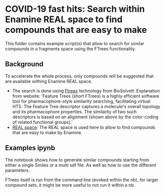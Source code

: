 # COVID-19 fast hits: Search within Enamine REAL space to find compounds that are easy to make
This folder contains example script(s) that allow to search for similar compounds in a fragments space using the FTrees functionality.

## Background

To accelerate the whole process, only compounds will be suggested that are available withing Enamine REAL space.
* The search is done using [Ftrees](https://www.biosolveit.de/FTrees/) technology from BioSolveIt:
Explanation from website: 'Feature Trees (short FTrees) is a highly efficient software tool for pharmacophore-style similarity searching, facilitating virtual HTS. The Feature Tree descriptor captures a molecule's overall topology and its pharmacophore properties. The similarity of two such descriptors is based on an alignment (shown above by the color-coding of related functional groups).'
* [REAL space](https://www.biosolveit.de/CoLibri/spaces.html#realspace): The REAL space is used here to allow to find compounds that are easy to make by Enamine.

## Examples ipynb

The notebook shows how to generate similar compounds starting from either a single Smiles or a multi sdf file. As well as how to use the different parameters.

FTrees itself is run from the command line (evoked within the nb), for larger compound sets, it might be more useful to not run it within a nb.
